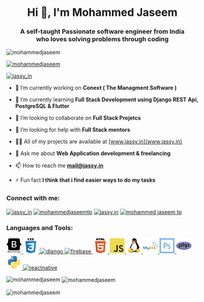 <h1 align="center">Hi 👋, I'm Mohammed Jaseem</h1>
<h3 align="center">A self-taught Passionate software engineer from India<br> who loves solving problems through coding </h3>

<p align="left"> <img src="https://komarev.com/ghpvc/?username=mohammedjaseem&label=Profile%20views&color=0e75b6&style=flat" alt="mohammedjaseem" /> </p>

<p align="left"> <a href="https://github.com/ryo-ma/github-profile-trophy"><img src="https://github-profile-trophy.vercel.app/?username=mohammedjaseem" alt="mohammedjaseem" /></a> </p>

<p align="left"> <a href="https://twitter.com/jassy_in" target="blank"><img src="https://img.shields.io/twitter/follow/jassy_in?logo=twitter&style=for-the-badge" alt="jassy_in" /></a> </p>

- 🔭 I’m currently working on **Conext ( The Managment Software )**

- 🌱 I’m currently learning **Full Stack Development using Django REST Api, PostgreSQL & Flutter**

- 👯 I’m looking to collaborate on **Full Stack Projetcs**

- 🤝 I’m looking for help with **Full Stack mentors**

- 👨‍💻 All of my projects are available at [www.jassy.in](www.jassy.in)

- 💬 Ask me about **Web Application development & freelancing**

- 📫 How to reach me **mail@jassy.in**

- ⚡ Fun fact **I think that i find easier ways to do my tasks**

<h3 align="left">Connect with me:</h3>
<p align="left">
<a href="https://twitter.com/jassy_in" target="blank"><img align="center" src="https://raw.githubusercontent.com/rahuldkjain/github-profile-readme-generator/master/src/images/icons/Social/twitter.svg" alt="jassy_in" height="30" width="40" /></a>
<a href="https://linkedin.com/in/mohammedjaseemtp" target="blank"><img align="center" src="https://raw.githubusercontent.com/rahuldkjain/github-profile-readme-generator/master/src/images/icons/Social/linked-in-alt.svg" alt="mohammedjaseemtp" height="30" width="40" /></a>
<a href="https://instagram.com/jassy.in" target="blank"><img align="center" src="https://raw.githubusercontent.com/rahuldkjain/github-profile-readme-generator/master/src/images/icons/Social/instagram.svg" alt="jassy.in" height="30" width="40" /></a>
<a href="https://www.youtube.com/c/mohammed jaseem tp" target="blank"><img align="center" src="https://raw.githubusercontent.com/rahuldkjain/github-profile-readme-generator/master/src/images/icons/Social/youtube.svg" alt="mohammed jaseem tp" height="30" width="40" /></a>
</p>
<h3 align="left">Languages and Tools:</h3>
<p align="left"> <a href="https://getbootstrap.com" target="_blank"> <img src="https://raw.githubusercontent.com/devicons/devicon/master/icons/bootstrap/bootstrap-plain-wordmark.svg" alt="bootstrap" width="40" height="40"/> </a> <a href="https://www.w3schools.com/css/" target="_blank"> <img src="https://raw.githubusercontent.com/devicons/devicon/master/icons/css3/css3-original-wordmark.svg" alt="css3" width="40" height="40"/> </a>
<a href="https://www.djangoproject.com/" target="_blank" rel="noreferrer"> <img src="https://camo.githubusercontent.com/537f66454b766b0d56da91225206ebf6d28ecff24d84668d52cf9430e02460fd/68747470733a2f2f63646e2e776f726c64766563746f726c6f676f2e636f6d2f6c6f676f732f646a616e676f2e737667"" alt="django" width="40" height="40"/> </a> <a href="https://firebase.google.com/" target="_blank" rel="noreferrer"> <img src="https://www.vectorlogo.zone/logos/firebase/firebase-icon.svg" alt="firebase" width="40" height="40"/><a href="https://www.w3.org/html/" target="_blank"> <img src="https://raw.githubusercontent.com/devicons/devicon/master/icons/html5/html5-original-wordmark.svg" alt="html5" width="40" height="40"/> </a> <a href="https://developer.mozilla.org/en-US/docs/Web/JavaScript" target="_blank"> <img src="https://raw.githubusercontent.com/devicons/devicon/master/icons/javascript/javascript-original.svg" alt="javascript" width="40" height="40"/> </a> <a href="https://www.linux.org/" target="_blank"> <img src="https://raw.githubusercontent.com/devicons/devicon/master/icons/linux/linux-original.svg" alt="linux" width="40" height="40"/> </a> <a href="https://www.mysql.com/" target="_blank"> <img src="https://raw.githubusercontent.com/devicons/devicon/master/icons/mysql/mysql-original-wordmark.svg" alt="mysql" width="40" height="40"/> </a> <a href="https://www.photoshop.com/en" target="_blank"> <img src="https://raw.githubusercontent.com/devicons/devicon/master/icons/photoshop/photoshop-line.svg" alt="photoshop" width="40" height="40"/> </a> <a href="https://www.php.net" target="_blank"> <img src="https://raw.githubusercontent.com/devicons/devicon/master/icons/php/php-original.svg" alt="php" width="40" height="40"/> </a> <a href="https://www.python.org" target="_blank"> <img src="https://raw.githubusercontent.com/devicons/devicon/master/icons/python/python-original.svg" alt="python" width="40" height="40"/> </a> <a href="https://reactnative.dev/" target="_blank"> <img src="https://reactnative.dev/img/header_logo.svg" alt="reactnative" width="40" height="40"/> </a> </p>

<p><img align="left" src="https://github-readme-stats.vercel.app/api/top-langs?username=mohammedjaseem&show_icons=true&locale=en&layout=compact" alt="mohammedjaseem" /></p>

<p>&nbsp;<img align="center" src="https://github-readme-stats.vercel.app/api?username=mohammedjaseem&show_icons=true&locale=en" alt="mohammedjaseem" /></p>

<p><img align="center" src="https://github-readme-streak-stats.herokuapp.com/?user=mohammedjaseem&" alt="mohammedjaseem" /></p>



